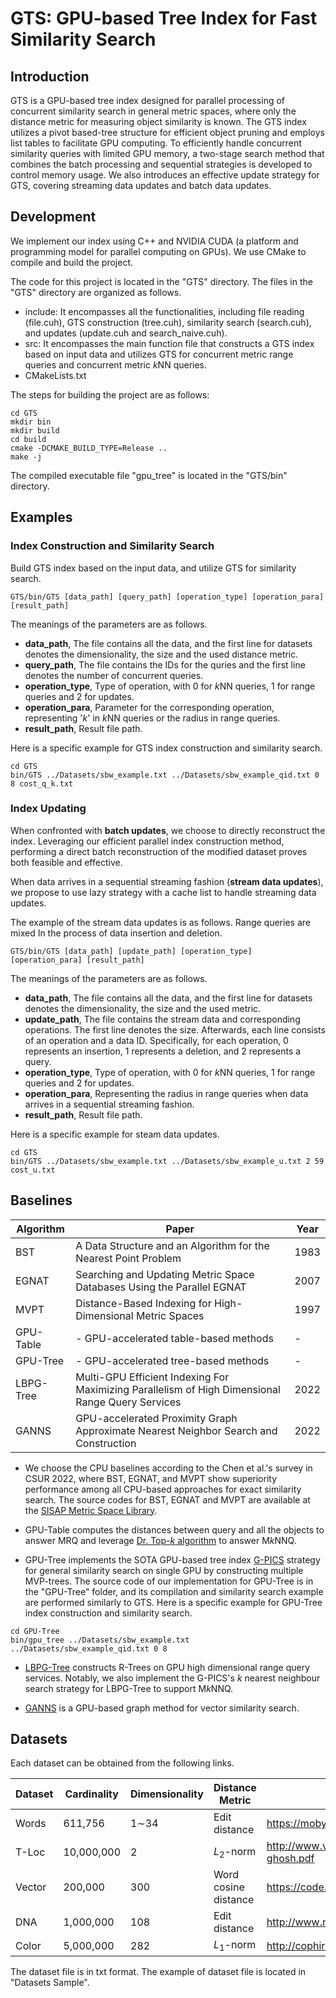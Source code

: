 # GTS: GPU-based Tree Index for Fast Similarity Search

## Introduction

GTS is a GPU-based tree index designed for parallel processing of concurrent similarity search in general metric spaces, where only the distance metric for measuring object similarity is known. The GTS index utilizes a pivot based-tree structure for efficient object pruning and employs list tables to facilitate GPU computing. To efficiently handle concurrent similarity queries with limited GPU memory, a two-stage search method that combines the batch processing and  sequential strategies is developed to control memory usage. We also introduces an effective update strategy for GTS, covering streaming data updates and batch data  updates. 

## Development

We implement our index using C++ and NVIDIA CUDA (a platform and programming model for parallel computing on GPUs). We use CMake to compile and build the project. 

The code for this project is located in the "GTS" directory. The files in the "GTS" directory are organized as follows.

- include: It encompasses all the functionalities, including file reading (file.cuh), GTS construction (tree.cuh), similarity search (search.cuh), and updates (update.cuh and search_naive.cuh).
- src: It encompasses the main function file that constructs a GTS index based on input data and utilizes GTS for concurrent metric range queries and concurrent metric $k$NN queries.
- CMakeLists.txt

The steps for building the project are as follows:

```shell
cd GTS
mkdir bin
mkdir build
cd build 
cmake -DCMAKE_BUILD_TYPE=Release ..
make -j
```

The compiled executable file "gpu_tree" is located in the "GTS/bin" directory.

## Examples

### Index Construction and Similarity Search

Build GTS index based on the input data, and utilize GTS for similarity search.

```shell
GTS/bin/GTS [data_path] [query_path] [operation_type] [operation_para] [result_path]
```

The meanings of the parameters are as follows.

- **data_path**, The file contains all the data, and the first line for datasets denotes the dimensionality, the size and the used distance metric.
- **query_path**, The file contains the IDs for the quries and the first line denotes the number of concurrent queries.
- **operation_type**, Type of operation, with 0 for $k$NN queries, 1 for range queries and 2 for updates.
- **operation_para**, Parameter for the corresponding operation, representing '$k$' in $k$NN queries or the radius in range queries. 
-  **result_path**, Result file path.

Here is a specific example for GTS index construction and similarity search.

```shell
cd GTS
bin/GTS ../Datasets/sbw_example.txt ../Datasets/sbw_example_qid.txt 0 8 cost_q_k.txt
```

### Index Updating

When confronted with **batch updates**, we choose to directly reconstruct the index. Leveraging our efficient parallel index construction method, performing a direct batch reconstruction of the modified dataset proves both feasible and effective.

When data arrives in a sequential streaming fashion (**stream data updates**), we propose to use lazy strategy with a cache list to handle streaming data updates.

The example of the stream data updates is as follows. Range queries are mixed In the process of data insertion and deletion.

```shell
GTS/bin/GTS [data_path] [update_path] [operation_type] [operation_para] [result_path]
```

The meanings of the parameters are as follows.

- **data_path**, The file contains all the data, and the first line for datasets denotes the dimensionality, the size and the used metric.
- **update_path**, The file contains the stream data and corresponding operations. The first line denotes the size. Afterwards, each line consists of an operation and a data ID. Specifically, for each operation, 0 represents an insertion, 1 represents a deletion, and 2 represents a query.
- **operation_type**, Type of operation, with 0 for $k$NN queries, 1 for range queries and 2 for updates.
- **operation_para**, Representing the radius in range queries when data arrives in a sequential streaming fashion.
- **result_path**, Result file path.

Here is a specific example for steam data updates.

```shell
cd GTS
bin/GTS ../Datasets/sbw_example.txt ../Datasets/sbw_example_u.txt 2 59 cost_u.txt
```


## Baselines

| __Algorithm__ | __Paper__ | __Year__ |
|-------------|------------|------------|
|BST   | A Data Structure and an Algorithm for the Nearest Point Problem | 1983 |
|EGNAT   | Searching and Updating Metric Space Databases Using the Parallel EGNAT | 2007 |
|MVPT | Distance-Based Indexing for High-Dimensional Metric Spaces | 1997 |
|GPU-Table | - GPU-accelerated table-based methods | - |
|GPU-Tree | - GPU-accelerated tree-based methods | - |
|LBPG-Tree | Multi-GPU Efficient Indexing For Maximizing Parallelism of High Dimensional Range Query Services | 2022 |
|GANNS | GPU-accelerated Proximity Graph Approximate Nearest Neighbor Search and Construction | 2022 |

- We choose the CPU baselines according to the Chen et al.'s survey in CSUR 2022, where BST, EGNAT, and MVPT show superiority performance among all CPU-based approaches for exact similarity search. The source codes for BST, EGNAT and MVPT are available at the [SISAP Metric Space Library](https://www.sisap.org/).


- GPU-Table computes the distances between query and all the objects to answer MRQ and leverage [Dr. Top-$k$ algorithm](https://dl.acm.org/doi/pdf/10.1145/3458817.3476141) to answer M$k$NNQ. 


- GPU-Tree implements the SOTA GPU-based tree index [G-PICS](https://ieeexplore.ieee.org/stamp/stamp.jsp?tp=&arnumber=9086127) strategy for general similarity search on single GPU by constructing multiple MVP-trees. The source code of our implementation for GPU-Tree is in the "GPU-Tree" folder, and its compilation and similarity search example are performed similarly to GTS. Here is a specific example for GPU-Tree index construction and similarity search.

```shell
cd GPU-Tree
bin/gpu_tree ../Datasets/sbw_example.txt ../Datasets/sbw_example_qid.txt 0 8
```

- [LBPG-Tree](https://ieeexplore.ieee.org/stamp/stamp.jsp?tp=&arnumber=9430517) constructs R-Trees on GPU high dimensional range query services. Notably, we also implement the G-PICS's  $k$ nearest neighbour search strategy for LBPG-Tree to support M$k$NNQ.

- [GANNS](https://ieeexplore.ieee.org/stamp/stamp.jsp?tp=&arnumber=9835618) is a GPU-based graph method for vector similarity search. 

## Datasets

Each dataset can be obtained from the following links. 

| Dataset | Cardinality | Dimensionality | Distance Metric      | Link                                          |
| ------- | ----------- | -------------- | -------------------- | --------------------------------------------- |
| Words   | 611,756     | 1∼34           | Edit distance        | https://mobyproject.org                       |
| T-Loc   | 10,000,000  | 2              | $L_2$-norm           | http://www.vldb.org/pvldb/vol12/p99-ghosh.pdf |
| Vector  | 200,000     | 300            | Word cosine distance | https://code.google.com/archive/p/word2vec    |
| DNA     | 1,000,000   | 108            | Edit distance        | http://www.ncbi.nlm.nih.gov/genome            |
| Color   | 5,000,000   | 282            | $L_1$-norm           | http://cophir.isti.cnr.it                     |

The dataset file is in txt format. The example of dataset file is located in "Datasets Sample". 
